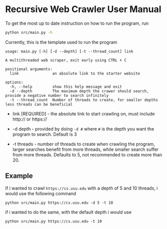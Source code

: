 # Recursive Web Crawler User Manual

To get the most up to date instruction on how to run the program, run
```bash
python src/main.py -h
```

Currently, this is the template used to run the program
```
usage: main.py [-h] [-d --depth] [-t --thread_count] link

A multithreaded web scraper, exit early using CTRL + C

positional arguments:
  link               an absolute link to the starter website

options:
  -h, --help         show this help message and exit
  -d --depth         The maximum depth the crawer should search, provide a negative number to search infinitely
  -t --thread_count  Number of threads to create, for smaller depths less threads can be beneficial
  ```
  - link [REQUIRED] - the absolute link to start crawling on, must include http:// or https://

  - -d depth - provided by doing `-d #` where `#` is the depth you want the program to search.  Default is 3

  - -t threads - number of threads to create when crawling the program, larger searches benefit from more threads, while smaller search suffer from more threads.  Defaults to 5, not recommended to create more than 20.

## Example
If i wanted to crawl `https://cs.usu.edu` with a depth of 5 and 10 threads, i would use the following command

```
python src/main.py https://cs.usu.edu -d 5 -t 10
```

if i wanted to do the same, with the default depth i would use

```
python src/main.py https://cs.usu.edu -t 10
```